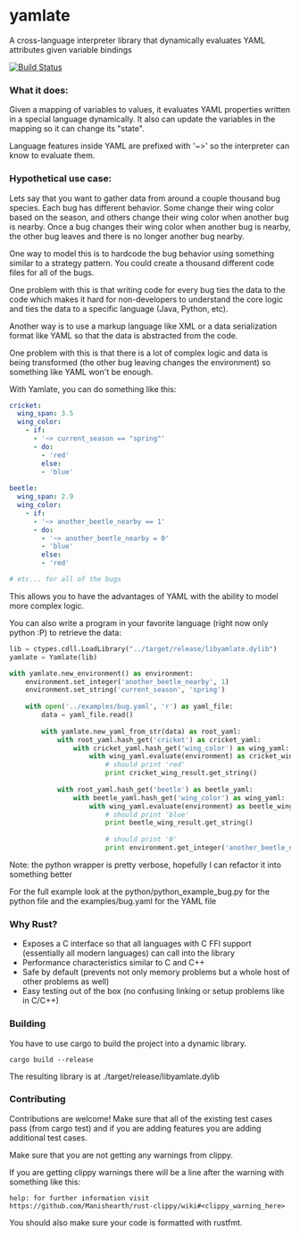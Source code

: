 yamlate
=========

A cross-language interpreter library that dynamically evaluates YAML attributes given variable bindings

[![Build Status](https://travis-ci.org/DarinM223/yamlate.svg)](https://travis-ci.org/DarinM223/yamlate)

### What it does:

Given a mapping of variables to values, it evaluates YAML properties
written in a special language dynamically. It also can update the variables in the mapping
so it can change its "state".

Language features inside YAML are prefixed with '~>' so the interpreter can know to evaluate them.

### Hypothetical use case:

Lets say that you want to gather data from around a couple thousand bug species. Each bug has different
behavior. Some change their wing color based on the season, and others change their wing color when another bug is nearby.
Once a bug changes their wing color when another bug is nearby, the other bug leaves and there is no longer another bug nearby. 

One way to model this is to hardcode the bug behavior using something similar to a strategy pattern. You could create a thousand different code 
files for all of the bugs. 

One problem with this is that writing code for every bug ties the data to the code which makes it hard for non-developers to 
understand the core logic and ties the data to a specific language (Java, Python, etc).

Another way is to use a markup language like XML or a data serialization format like YAML so that the data is abstracted from the code.

One problem with this is that there is a lot of complex logic and data is being transformed (the other bug leaving
changes the environment) so something like YAML won't be enough.

With Yamlate, you can do something like this:

```yaml
cricket:
  wing_span: 3.5
  wing_color:
    - if:
      - '~> current_season == "spring"'
      - do:
        - 'red'
        else:
        - 'blue'
        
beetle:
  wing_span: 2.9
  wing_color:
    - if:
      - '~> another_beetle_nearby == 1'
      - do:
        - '~> another_beetle_nearby = 0'
        - 'blue'
        else:
        - 'red'

# etc... for all of the bugs
```

This allows you to have the advantages of YAML with the ability to model more complex logic.

You can also write a program in your favorite language (right now only python :P) to retrieve the data:

```python
lib = ctypes.cdll.LoadLibrary("../target/release/libyamlate.dylib")
yamlate = Yamlate(lib)

with yamlate.new_environment() as environment:
    environment.set_integer('another_beetle_nearby', 1)
    environment.set_string('current_season', 'spring')
        
    with open('../examples/bug.yaml', 'r') as yaml_file:
        data = yaml_file.read()
            
        with yamlate.new_yaml_from_str(data) as root_yaml:
            with root_yaml.hash_get('cricket') as cricket_yaml:
                with cricket_yaml.hash_get('wing_color') as wing_yaml:
                    with wing_yaml.evaluate(environment) as cricket_wing_result:
                        # should print 'red'
                        print cricket_wing_result.get_string()
                                        
            with root_yaml.hash_get('beetle') as beetle_yaml:
                with beetle_yaml.hash_get('wing_color') as wing_yaml:
                    with wing_yaml.evaluate(environment) as beetle_wing_result:
                        # should print 'blue'
                        print beetle_wing_result.get_string()
                        
                        # should print '0'
                        print environment.get_integer('another_beetle_nearby')
```
Note: the python wrapper is pretty verbose, hopefully I can refactor it into something better

For the full example look at the python/python_example_bug.py for the python file and the examples/bug.yaml for the
YAML file

### Why Rust?

* Exposes a C interface so that all languages with C FFI support (essentially all modern languages) can call into the library
* Performance characteristics similar to C and C++
* Safe by default (prevents not only memory problems but a whole host of other problems as well)
* Easy testing out of the box (no confusing linking or setup problems like in C/C++)

### Building

You have to use cargo to build the project into a dynamic library.

```
cargo build --release
```

The resulting library is at ./target/release/libyamlate.dylib

### Contributing

Contributions are welcome! Make sure that all of the existing test cases pass (from cargo test) and if you are adding features
you are adding additional test cases. 

Make sure that you are not getting any warnings from clippy.

If you are getting clippy warnings
there will be a line after the warning with something like this:

```
help: for further information visit https://github.com/Manishearth/rust-clippy/wiki#<clippy_warning_here>
```

You should also make sure your code is formatted with rustfmt. 
